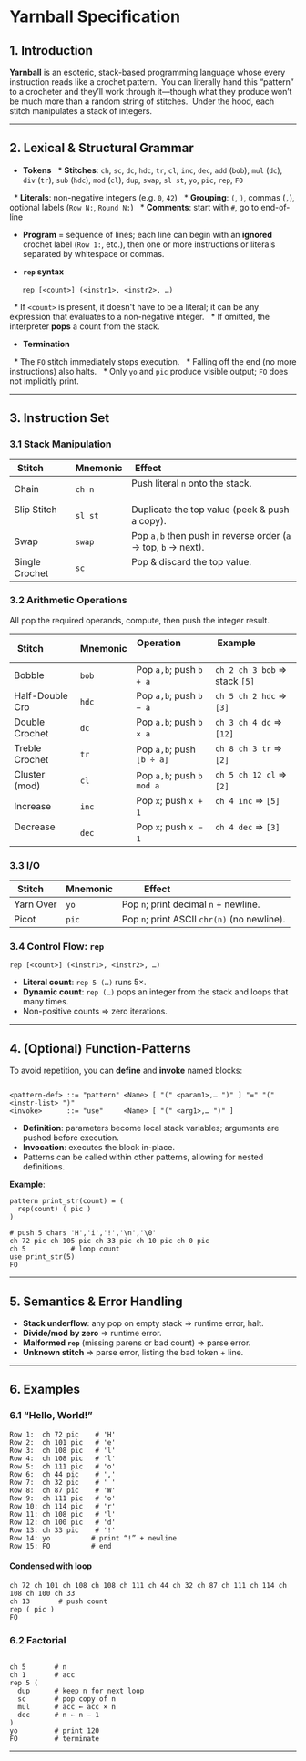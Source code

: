 # Yarnball Specification
## 1. Introduction

**Yarnball** is an esoteric, stack-based programming language whose every instruction reads like a crochet pattern.  You can literally hand this “pattern” to a crocheter and they’ll work through it—though what they produce won’t be much more than a random string of stitches.  Under the hood, each stitch manipulates a stack of integers.

---


## 2. Lexical & Structural Grammar


* **Tokens**
  * **Stitches**: `ch`, `sc`, `dc`, `hdc`, `tr`, `cl`, `inc`, `dec`, `add` (`bob`), `mul` (`dc`), `div` (`tr`), `sub` (`hdc`), `mod` (`cl`), `dup`, `swap`, `sl st`, `yo`, `pic`, `rep`, `FO`

  * **Literals**: non-negative integers (e.g. `0`, `42`)
  * **Grouping**: `(`, `)`, commas (`,`), optional labels (`Row N:`, `Round N:`)
  * **Comments**: start with `#`, go to end-of-line

* **Program** = sequence of lines; each line can begin with an **ignored** crochet label (`Row 1:`, etc.), then one or more instructions or literals separated by whitespace or commas.

* **`rep` syntax**

  ```
  rep [<count>] (<instr1>, <instr2>, …)
  ```

  * If `<count>` is present, it doesn't have to be a literal; it can be any expression that evaluates to a non-negative integer.
  * If omitted, the interpreter **pops** a count from the stack.

* **Termination**

  * The `FO` stitch immediately stops execution.
  * Falling off the end (no more instructions) also halts.
  * Only `yo` and `pic` produce visible output; `FO` does not implicitly print.

---

  

## 3. Instruction Set

### 3.1 Stack Manipulation

| Stitch         | Mnemonic | Effect                                                    |
| -------------- | -------- | --------------------------------------------------------- |
| Chain          | `ch n`   | Push literal `n` onto the stack.                          |
| Slip Stitch      | `sl st`    | Duplicate the top value (peek & push a copy).             |
| Swap           | `swap`   | Pop `a,b` then push in reverse order (`a` $\rightarrow$ top, `b` $\rightarrow$ next). |
| Single Crochet | `sc`     | Pop & discard the top value.                              |

### 3.2 Arithmetic Operations

All pop the required operands, compute, then push the integer result.

| Stitch          | Mnemonic | Operation                 | Example                       |
| --------------- | -------- | ------------------------- | ----------------------------- |
| Bobble          | `bob`    | Pop `a,b`; push `b + a`   | `ch 2 ch 3 bob` ⇒ stack `[5]` |
| Half-Double Cro | `hdc`    | Pop `a,b`; push `b − a`   | `ch 5 ch 2 hdc` ⇒ `[3]`       |
| Double Crochet  | `dc`    | Pop `a,b`; push `b × a`   | `ch 3 ch 4 dc` ⇒ `[12]`      |
| Treble Crochet  | `tr`    | Pop `a,b`; push `⌊b ÷ a⌋` | `ch 8 ch 3 tr` ⇒ `[2]`       |
| Cluster (mod)   | `cl`    | Pop `a,b`; push `b mod a` | `ch 5 ch 12 cl` ⇒ `[2]`      |
| Increase        | `inc`    | Pop `x`; push `x + 1`     | `ch 4 inc` ⇒ `[5]`            |
| Decrease        | `dec`    | Pop `x`; push `x − 1`     | `ch 4 dec` ⇒ `[3]`            |

### 3.3 I/O

| Stitch    | Mnemonic | Effect                                      |
| --------- | -------- | ------------------------------------------- |
| Yarn Over | `yo`     | Pop `n`; print decimal `n` + newline.       |
| Picot     | `pic`    | Pop `n`; print ASCII `chr(n)` (no newline). |

### 3.4 Control Flow: `rep`
```
rep [<count>] (<instr1>, <instr2>, …)
```

* **Literal count**: `rep 5 (…)` runs 5×.
* **Dynamic count**: `rep (…)` pops an integer from the stack and loops that many times.
* Non-positive counts ⇒ zero iterations.

---

## 4. (Optional) Function-Patterns

To avoid repetition, you can **define** and **invoke** named blocks:

```bnf

<pattern-def> ::= "pattern" <Name> [ "(" <param1>,… ")" ] "=" "(" <instr-list> ")"
<invoke>      ::= "use"     <Name> [ "(" <arg1>,… ")" ]

```

* **Definition**: parameters become local stack variables; arguments are pushed before execution.
* **Invocation**: executes the block in-place.
* Patterns can be called within other patterns, allowing for nested definitions.

**Example**:

```
pattern print_str(count) = (
  rep(count) ( pic )
)

# push 5 chars 'H','i','!','\n','\0'
ch 72 pic ch 105 pic ch 33 pic ch 10 pic ch 0 pic  
ch 5           # loop count
use print_str(5)
FO

```

---

## 5. Semantics & Error Handling

* **Stack underflow**: any pop on empty stack ⇒ runtime error, halt.
* **Divide/mod by zero** ⇒ runtime error.
* **Malformed `rep`** (missing parens or bad count) ⇒ parse error.
* **Unknown stitch** ⇒ parse error, listing the bad token + line.

---
## 6. Examples

### 6.1 “Hello, World!”
```
Row 1:  ch 72 pic    # 'H'
Row 2:  ch 101 pic   # 'e'
Row 3:  ch 108 pic   # 'l'
Row 4:  ch 108 pic   # 'l'
Row 5:  ch 111 pic   # 'o'
Row 6:  ch 44 pic    # ','
Row 7:  ch 32 pic    # ' '
Row 8:  ch 87 pic    # 'W'
Row 9:  ch 111 pic   # 'o'
Row 10: ch 114 pic   # 'r'
Row 11: ch 108 pic   # 'l'
Row 12: ch 100 pic   # 'd'
Row 13: ch 33 pic    # '!'
Row 14: yo          # print “!” + newline
Row 15: FO          # end

```

  

#### Condensed with loop

```
ch 72 ch 101 ch 108 ch 108 ch 111 ch 44 ch 32 ch 87 ch 111 ch 114 ch 108 ch 100 ch 33
ch 13       # push count
rep ( pic )
FO
```


### 6.2 Factorial

```

ch 5       # n
ch 1       # acc
rep 5 (
  dup      # keep n for next loop
  sc       # pop copy of n
  mul      # acc ← acc × n
  dec      # n ← n − 1
)
yo         # print 120
FO         # terminate
```
---
